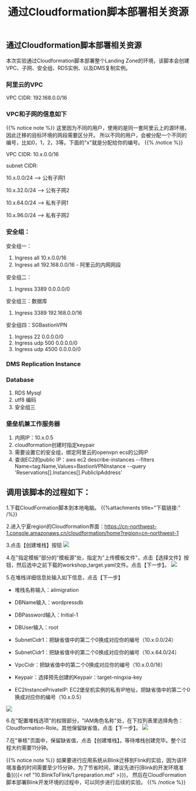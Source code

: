 ﻿---
title: "通过Cloudformation脚本部署相关资源"
chapter: false
weight: 22
---

## 通过Cloudformation脚本部署相关资源

本次实验通过Cloudformation脚本部署整个Landing Zone的环境，该脚本会创建VPC、子网、安全组、RDS实例、以及DMS复制实例。

### 阿里云的VPC 
VPC CIDR: 192.168.0.0/16

### VPC和子网的信息如下

{{% notice note %}}
这里因为不同的用户，使用的是同一套阿里云上的源环境，因此迁移的目标环境的网段需要区分开。
所以不同的用户，会被分配一个不同的编号，比如0，1，2，3等。下面的"x"就是分配给你的编号。
{{% /notice  %}}


VPC CIDR: 10.x.0.0/16

subnet CIDR: 

10.x.0.0/24    -->   公有子网1

10.x.32.0/24   -->   公有子网2

10.x.64.0/24   -->   私有子网1

10.x.96.0/24   -->   私有子网2

### 安全组：

安全组一：
1. Ingress all 10.x.0.0/16
2. Ingress all 192.168.0.0/16 - 阿里云的内网网段

安全组二：
1. Ingress 3389 0.0.0.0/0

安全组三：数据库
1. Ingress 3389 192.168.0.0/16

安全组四：SGBastionVPN
1. Ingress 22 0.0.0.0/0
2. Ingress udp 500 0.0.0.0/0
2. Ingress udp 4500 0.0.0.0/0


### DMS Replication Instance

### Database

1. RDS Mysql
2. utf8 编码
3. 安全组三

### 堡垒机兼工作服务器

1. 内网IP：10.x.0.5
2. cloudformation创建时指定keypair
3. 需要设置它的安全组，绑定阿里云的openvpn ecs的公网IP
4. 查询EC2的public IP：aws ec2 describe-instances --filters Name=tag:Name,Values=BastionVPNInstance --query 'Reservations[].Instances[].PublicIpAddress'


## 调用该脚本的过程如下：

1.下载CloudFormation脚本到本地电脑。
{{%attachments title="下载链接:" /%}}

2.进入宁夏region的Cloudformation界面：https://cn-northwest-1.console.amazonaws.cn/cloudformation/home?region=cn-northwest-1

3.点击【创建堆栈】按钮
![](/images/LandingZoneOfDRSite/CreateStack.png)

4.在"指定模板"部分的"模板源"处，指定为"上传模板文件"，点击【选择文件】按钮，然后选中之前下载的workshop_target.yaml文件。点击【下一步】。
![](/images/LandingZoneOfDRSite/createStackStep1.png)

5.在堆栈详细信息处输入如下信息，点击【下一步】

* 堆栈名称输入：alimigration

* DBName输入：wordpressdb

* DBPassword输入：Initial-1

* DBUser输入：root

* SubnetCidr1：把缺省值中的第二个0换成对应你的编号（10.x.0.0/24）

* SubnetCidr1：把缺省值中的第二个0换成对应你的编号（10.x.64.0/24）

* VpcCidr：把缺省值中的第二个0换成对应你的编号（10.x.0.0/16）

* Keypair：选择预先创建的Keypair：target-ningxia-key

* EC2InstancePrivateIP: EC2堡垒机实例的私有IP地址，把缺省值中的第二个0换成对应你的编号（10.x.0.5）

![](/images/LandingZoneOfDRSite/createStackStep2.png)

6.在"配置堆栈选项"的权限部分，"IAM角色名称"处，在下拉列表里选择角色：Cloudformation-Role。其他保留缺省值，点击【下一步】。
![](/images/LandingZoneOfDRSite/createStackStep3.png)

7.在"审核"页面中，保留缺省值，点击【创建堆栈】。等待堆栈创建完毕。整个过程大约需要11分钟。

{{% notice note %}}
如果要进行应用系统从Blink迁移到Flink的实验，因为该环境准备的时间需要至少15分钟，为了节省时间，建议先进行[Blink的开发环境准备]({{< ref "10.BlinkToFlink/1.preparation.md" >}})，
然后在CloudFormation脚本部署Blink开发环境的过程中，可以同步进行后续的实验。
{{% /notice  %}}
